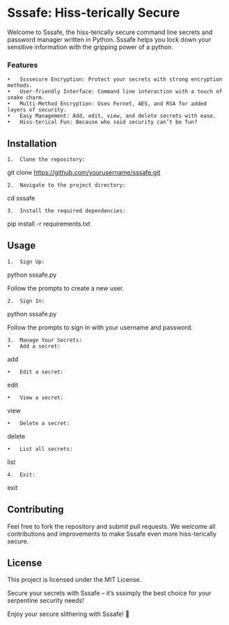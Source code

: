 # Sssafe: Hiss-terically Secure

Welcome to Sssafe, the hiss-terically secure command line secrets and password manager written in Python. Sssafe helps you lock down your sensitive information with the gripping power of a python.

### Features

	•	Ssssecure Encryption: Protect your secrets with strong encryption methods.
	•	User-friendly Interface: Command line interaction with a touch of snake charm.
	•	Multi-Method Encryption: Uses Fernet, AES, and RSA for added layers of security.
	•	Easy Management: Add, edit, view, and delete secrets with ease.
	•	Hiss-terical Fun: Because who said security can’t be fun?

## Installation

	1.	Clone the repository:

git clone https://github.com/yourusername/sssafe.git


	2.	Navigate to the project directory:

cd sssafe


	3.	Install the required dependencies:

pip install -r requirements.txt



## Usage

	1.	Sign Up:

python sssafe.py

Follow the prompts to create a new user.

	2.	Sign In:

python sssafe.py

Follow the prompts to sign in with your username and password.

	3.	Manage Your Secrets:
	•	Add a secret:

add


	•	Edit a secret:

edit


	•	View a secret:

view


	•	Delete a secret:

delete


	•	List all secrets:

list


	4.	Exit:

exit



## Contributing

Feel free to fork the repository and submit pull requests. We welcome all contributions and improvements to make Sssafe even more hiss-terically secure.

## License

This project is licensed under the MIT License.

Secure your secrets with Sssafe – it’s sssimply the best choice for your serpentine security needs!

Enjoy your secure slithering with Sssafe! 🐍
